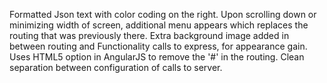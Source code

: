Formatted Json text with color coding on the right.
Upon scrolling down or minimizing width of screen, additional menu appears which replaces the routing that was previously there.
Extra background image added in between routing and Functionality calls to express, for appearance gain.
Uses HTML5 option in AngularJS to remove the '#' in the routing.
Clean separation between configuration of calls to server.